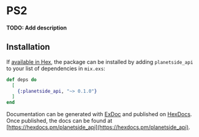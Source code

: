 # PS2

**TODO: Add description**

## Installation

If [available in Hex](https://hex.pm/docs/publish), the package can be installed
by adding `planetside_api` to your list of dependencies in `mix.exs`:

```elixir
def deps do
  [
    {:planetside_api, "~> 0.1.0"}
  ]
end
```

Documentation can be generated with [ExDoc](https://github.com/elixir-lang/ex_doc)
and published on [HexDocs](https://hexdocs.pm). Once published, the docs can
be found at [https://hexdocs.pm/planetside_api](https://hexdocs.pm/planetside_api).

